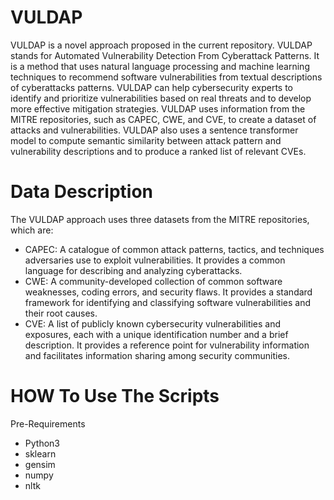 # VULDAP
VULDAP is a novel approach proposed in the current repository. VULDAP stands for Automated Vulnerability Detection From Cyberattack Patterns. It is a method that uses natural language processing and machine learning techniques to recommend software vulnerabilities from textual descriptions of cyberattacks patterns. VULDAP can help cybersecurity experts to identify and prioritize vulnerabilities based on real threats and to develop more effective mitigation strategies. VULDAP uses information from the MITRE repositories, such as CAPEC, CWE, and CVE, to create a dataset of attacks and vulnerabilities. VULDAP also uses a sentence transformer model to compute semantic similarity between attack pattern  and vulnerability descriptions and to produce a ranked list of relevant CVEs.

# Data Description
The VULDAP approach uses three datasets from the MITRE repositories, which are:

- CAPEC: A catalogue of common attack patterns, tactics, and techniques adversaries use to exploit vulnerabilities. It provides a common language for describing and analyzing cyberattacks.
- CWE: A community-developed collection of common software weaknesses, coding errors, and security flaws. It provides a standard framework for identifying and classifying software vulnerabilities and their root causes.
- CVE: A list of publicly known cybersecurity vulnerabilities and exposures, each with a unique identification number and a brief description. It provides a reference point for vulnerability information and facilitates information sharing among security communities.



# HOW To Use The Scripts
Pre-Requirements
  - Python3
  - sklearn
  - gensim
  - numpy
  - nltk
    


